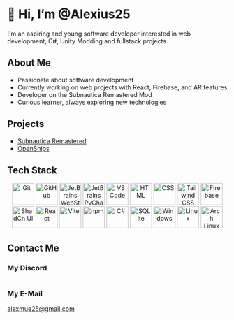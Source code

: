 # 👋 Hi, I’m @Alexius25

I'm an aspiring and young software developer interested in web development, C#, Unity Modding and fullstack projects.

## About Me
- Passionate about software development 
- Currently working on web projects with React, Firebase, and AR features
- Developer on the Subnautica Remastered Mod 
- Curious learner, always exploring new technologies  

## Projects
- [Subnautica Remastered](https://369studios.tech/)
- [OpenShips](https://github.com/OpenShips-org/openships)

## Tech Stack
<div align="center">
    <img height="50" src="https://raw.githubusercontent.com/marwin1991/profile-technology-icons/refs/heads/main/icons/git.png" alt="Git" title="Git" />
    <img height="50" src="https://raw.githubusercontent.com/marwin1991/profile-technology-icons/refs/heads/main/icons/github.png" alt="GitHub" title="GitHub" />
    <img height="50" src="https://raw.githubusercontent.com/marwin1991/profile-technology-icons/refs/heads/main/icons/webstorm.png" alt="JetBrains WebStorm" title="JetBrains WebStorm" />
    <img height="50" src="https://raw.githubusercontent.com/marwin1991/profile-technology-icons/refs/heads/main/icons/pycharm.png" alt="JetBrains PyCharm" title="JetBrains PyCharm" />
    <img height="50" src="https://raw.githubusercontent.com/marwin1991/profile-technology-icons/refs/heads/main/icons/visual_studio_code.png" alt="VS Code" title="VS Code" />
    <img height="50" src="https://raw.githubusercontent.com/marwin1991/profile-technology-icons/refs/heads/main/icons/html.png" alt="HTML" title="HTML" />
    <img height="50" src="https://raw.githubusercontent.com/marwin1991/profile-technology-icons/refs/heads/main/icons/css.png" alt="CSS" title="CSS" />
    <img height="50" src="https://raw.githubusercontent.com/marwin1991/profile-technology-icons/refs/heads/main/icons/tailwind_css.png" alt="Tailwind CSS" title="Tailwind CSS" />
    <img height="50" src="https://raw.githubusercontent.com/marwin1991/profile-technology-icons/refs/heads/main/icons/firebase.png" alt="Firebase" title="Firebase" />
    <img height="50" src="https://raw.githubusercontent.com/marwin1991/profile-technology-icons/refs/heads/main/icons/shadcn_ui.png" alt="ShadCn UI" title="ShadCn UI" />
    <img height="50" src="https://raw.githubusercontent.com/marwin1991/profile-technology-icons/refs/heads/main/icons/react.png" alt="React" title="React" />
    <img height="50" src="https://raw.githubusercontent.com/marwin1991/profile-technology-icons/refs/heads/main/icons/vite.png" alt="Vite" title="Vite" />
    <img height="50" src="https://raw.githubusercontent.com/marwin1991/profile-technology-icons/refs/heads/main/icons/npm.png" alt="npm" title="npm" />
    <img height="50" src="https://raw.githubusercontent.com/marwin1991/profile-technology-icons/refs/heads/main/icons/c%23.png" alt="C#" title="C#" />
    <img height="50" src="https://raw.githubusercontent.com/marwin1991/profile-technology-icons/refs/heads/main/icons/sqlite.png" alt="SQLite" title="SQLite" />
    <img height="50" src="https://raw.githubusercontent.com/marwin1991/profile-technology-icons/refs/heads/main/icons/windows.png" alt="Windows" title="Windows" />
    <img height="50" src="https://raw.githubusercontent.com/marwin1991/profile-technology-icons/refs/heads/main/icons/linux.png" alt="Linux" title="Linux" />
    <img height="50" src="https://raw.githubusercontent.com/marwin1991/profile-technology-icons/refs/heads/main/icons/arch_linux.png" alt="Arch Linux" title="Arch Linux" />
</div>

## Contact Me

### My Discord
<a href="https://discord.com/users/1253059454958567535"><img alt="" src="https://lanyard-profile-readme.vercel.app/api/1253059454958567535?theme=dark&bg=242938&borderRadius=4px&hideActivity=whenNotUsed"></a>

### My E-Mail
alexmue25@gmail.com
